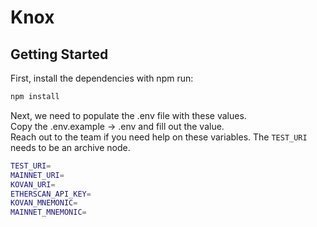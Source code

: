 # Knox

## Getting Started

First, install the dependencies with npm run:

```bash
npm install
```

Next, we need to populate the .env file with these values.\
Copy the .env.example -> .env and fill out the value.\
Reach out to the team if you need help on these variables. The `TEST_URI` needs to be an archive node.

```bash
TEST_URI=
MAINNET_URI=
KOVAN_URI=
ETHERSCAN_API_KEY=
KOVAN_MNEMONIC=
MAINNET_MNEMONIC=
```
